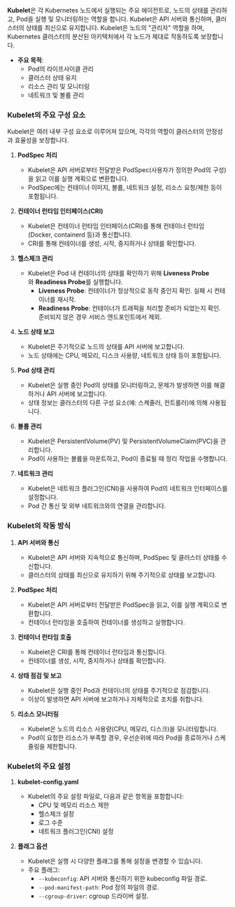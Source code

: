 **Kubelet**은 각 Kubernetes 노드에서 실행되는 주요 에이전트로, 노드의 상태를 관리하고, Pod을 실행 및 모니터링하는 역할을 합니다. Kubelet은 API 서버와 통신하며, 클러스터의 상태를 최신으로 유지합니다. Kubelet은 노드의 "관리자" 역할을 하며, Kubernetes 클러스터의 분산된 아키텍처에서 각 노드가 제대로 작동하도록 보장합니다.

- **주요 목적**:
    - Pod의 라이프사이클 관리
    - 클러스터 상태 유지
    - 리소스 관리 및 모니터링
    - 네트워크 및 볼륨 관리

### Kubelet의 주요 구성 요소

Kubelet은 여러 내부 구성 요소로 이루어져 있으며, 각각의 역할이 클러스터의 안정성과 효율성을 보장합니다.

1. **PodSpec 처리**
    - Kubelet은 API 서버로부터 전달받은 PodSpec(사용자가 정의한 Pod의 구성)을 읽고 이를 실행 계획으로 변환합니다.
    - PodSpec에는 컨테이너 이미지, 볼륨, 네트워크 설정, 리소스 요청/제한 등이 포함됩니다.

2. **컨테이너 런타임 인터페이스(CRI)**
    - Kubelet은 컨테이너 런타임 인터페이스(CRI)를 통해 컨테이너 런타임(Docker, containerd 등)과 통신합니다.
    - CRI를 통해 컨테이너를 생성, 시작, 중지하거나 상태를 확인합니다.

3. **헬스체크 관리**
    - Kubelet은 Pod 내 컨테이너의 상태를 확인하기 위해 **Liveness Probe**와 **Readiness Probe**를 실행합니다.
        - **Liveness Probe**: 컨테이너가 정상적으로 동작 중인지 확인. 실패 시 컨테이너를 재시작.
        - **Readiness Probe**: 컨테이너가 트래픽을 처리할 준비가 되었는지 확인. 준비되지 않은 경우 서비스 엔드포인트에서 제외.

4. **노드 상태 보고**
    - Kubelet은 주기적으로 노드의 상태를 API 서버에 보고합니다.
    - 노드 상태에는 CPU, 메모리, 디스크 사용량, 네트워크 상태 등이 포함됩니다.

5. **Pod 상태 관리**
    - Kubelet은 실행 중인 Pod의 상태를 모니터링하고, 문제가 발생하면 이를 해결하거나 API 서버에 보고합니다.
    - 상태 정보는 클러스터의 다른 구성 요소(예: 스케줄러, 컨트롤러)에 의해 사용됩니다.

6. **볼륨 관리**
    - Kubelet은 PersistentVolume(PV) 및 PersistentVolumeClaim(PVC)을 관리합니다.
    - Pod이 사용하는 볼륨을 마운트하고, Pod이 종료될 때 정리 작업을 수행합니다.

7. **네트워크 관리**
    - Kubelet은 네트워크 플러그인(CNI)을 사용하여 Pod의 네트워크 인터페이스를 설정합니다.
    - Pod 간 통신 및 외부 네트워크와의 연결을 관리합니다.


### Kubelet의 작동 방식

1. **API 서버와 통신**
    - Kubelet은 API 서버와 지속적으로 통신하며, PodSpec 및 클러스터 상태를 수신합니다.
    - 클러스터의 상태를 최신으로 유지하기 위해 주기적으로 상태를 보고합니다.

2. **PodSpec 처리**
    - Kubelet은 API 서버로부터 전달받은 PodSpec을 읽고, 이를 실행 계획으로 변환합니다.
    - 컨테이너 런타임을 호출하여 컨테이너를 생성하고 실행합니다.

3. **컨테이너 런타임 호출**
    - Kubelet은 CRI를 통해 컨테이너 런타임과 통신합니다.
    - 컨테이너를 생성, 시작, 중지하거나 상태를 확인합니다.

4. **상태 점검 및 보고**
    - Kubelet은 실행 중인 Pod과 컨테이너의 상태를 주기적으로 점검합니다.
    - 이상이 발생하면 API 서버에 보고하거나 자체적으로 조치를 취합니다.

5. **리소스 모니터링**    
    - Kubelet은 노드의 리소스 사용량(CPU, 메모리, 디스크)을 모니터링합니다.
    - Pod이 요청한 리소스가 부족할 경우, 우선순위에 따라 Pod을 종료하거나 스케줄링을 제한합니다.

### Kubelet의 주요 설정

1. **kubelet-config.yaml**
    - Kubelet의 주요 설정 파일로, 다음과 같은 항목을 포함합니다:
        - CPU 및 메모리 리소스 제한
        - 헬스체크 설정
        - 로그 수준
        - 네트워크 플러그인(CNI) 설정

2. **플래그 옵션**
    - Kubelet은 실행 시 다양한 플래그를 통해 설정을 변경할 수 있습니다.
    - 주요 플래그:
        - `--kubeconfig`: API 서버와 통신하기 위한 kubeconfig 파일 경로.
        - `--pod-manifest-path`: Pod 정의 파일의 경로.
        - `--cgroup-driver`: cgroup 드라이버 설정.

